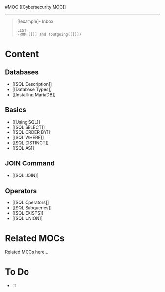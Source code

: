 #MOC
[[Cybersecurity MOC]]
- - -

> [!example]- Inbox
> ```dataview
> LIST
> FROM [[]] and !outgoing([[]])
> ```
# Content

## Databases

- [[SQL Description]]
- [[Database Types]]
- [[Installing MariaDB]]

## Basics

- [[Using SQL]]
- [[SQL SELECT]]
- [[SQL ORDER BY]]
- [[SQL WHERE]]
- [[SQL DISTINCT]]
- [[SQL AS]]

## JOIN Command

- [[SQL JOIN]]

## Operators

- [[SQL Operators]]
- [[SQL Subqueries]]
- [[SQL EXISTS]]
- [[SQL UNION]]

# Related MOCs

Related MOCs here...

# To Do

- [ ] 